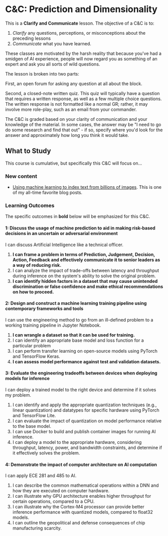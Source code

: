 # C&C: Prediction and Dimensionality

This is a **Clarify and Communicate** lesson.
The objective of a C&C is to:

1. *Clarify* any questions, perceptions, or misconceptions about the preceding lessons
2. *Communicate* what you have learned.

These classes are motivated by the harsh reality that because you've had a smidgen of AI experience,
people will now regard you as something of an expert and ask you all sorts of wild questions.

The lesson is broken into two parts:

First, an open forum for asking any question at all about the block.

Second, a closed-note written quiz. This quiz will typically have a question that requires a
written response, as well as a few multiple choice questions.
The written response is not formatted like a normal GR; rather, it may involve more role-play,
such as an email from your commander.

The C&C is graded based on your clarity of communication and your knowledge of the material.
In some cases, the answer may be "I need to go do some research and find that out" - if so,
specify where you'd look for the answer and approximately how long you think it would take.

## What to Study

This course is cumulative, but specifically this C&C will focus on...

### New content

- [Using machine learning to index text from billions of images](https://dropbox.tech/machine-learning/using-machine-learning-to-index-text-from-billions-of-images).
    This is one of my all-time favorite blog posts.

### Learning Outcomes

The specific outcomes in **bold** below will be emphasized for this C&C.

#### 1: Discuss the usage of machine prediction to aid in making risk-based decisions in an uncertain or adversarial environment

I can discuss Artificial Intelligence like a technical officer.

1. **I can frame a problem in terms of Prediction, Judgement, Decision, Action, Feedback and effectively communicate it to senior leaders as a way of reducing risk.**
2. I can analyze the impact of trade-offs between latency and throughput during inference on the system's ability to solve the original problem.
3. **I can identify hidden factors in a dataset that may cause unintended discrimination or false confidence and make ethical recommendations on how to proceed.**

#### 2: Design and construct a machine learning training pipeline using contemporary frameworks and tools

I can use the engineering method to go from an ill-defined problem to a working training pipeline in Jupyter Notebook.

1. **I can wrangle a dataset so that it can be used for training.**
2. I can identify an appropriate base model and loss function for a particular problem
3. I can perform transfer learning on open-source models using PyTorch and TensorFlow Keras.
4. **I can assess model performance against test and validation datasets.**

#### 3: Evaluate the engineering tradeoffs between devices when deploying models for inference

I can deploy a trained model to the right device and determine if it solves my problem.

1. I can identify and apply the appropriate quantization techniques (e.g., linear quantization) and datatypes for specific hardware using PyTorch and TensorFlow Lite.
2. I can evaluate the impact of quantization on model performance relative to the base model.
3. I can use Docker to build and publish container images for running AI inference.
4. I can deploy a model to the appropriate hardware, considering throughput, latency, power, and bandwidth constraints, and determine if it effectively solves the problem.

#### 4: Demonstrate the impact of computer architecture on AI computation

I can apply ECE 281 and 485 to AI.

1. I can describe the common mathematical operations within a DNN and how they are executed on computer hardware.
2. I can illustrate why GPU architecture enables higher throughput for certain operations, compared to a CPU.
3. I can illustrate why the Cortex-M4 processor can provide better inference performance with quantized models, compared to float32 models.
4. I can outline the geopolitical and defense consequences of chip manufacturing scarcity.
